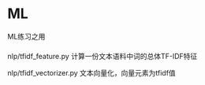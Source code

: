 # ML
ML练习之用

####
nlp/tfidf_feature.py
计算一份文本语料中词的总体TF-IDF特征

nlp/tfidf_vectorizer.py
文本向量化，向量元素为tfidf值

